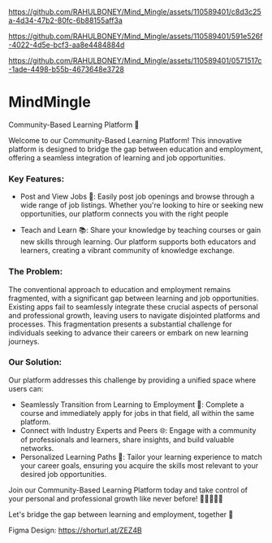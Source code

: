 

https://github.com/RAHULBONEY/Mind_Mingle/assets/110589401/c8d3c25a-4d34-47b2-80fc-6b88155aff3a



https://github.com/RAHULBONEY/Mind_Mingle/assets/110589401/591e526f-4022-4d5e-bcf3-aa8e4484884d



https://github.com/RAHULBONEY/Mind_Mingle/assets/110589401/0571517c-1ade-4498-b55b-4673648e3728

# MindMingle

Community-Based Learning Platform 🌟

Welcome to our Community-Based Learning Platform! This innovative platform is designed to bridge the gap between education and employment, offering a seamless integration of learning and job opportunities. 

### Key Features:
- Post and View Jobs 📝: Easily post job openings and browse through a wide range of job listings. Whether you're looking to hire or seeking new opportunities, our platform connects you with the right people
  
- Teach and Learn 📚: Share your knowledge by teaching courses or gain new skills through learning. Our platform supports both educators and learners, creating a vibrant community of knowledge exchange.

### The Problem:
The conventional approach to education and employment remains fragmented, with a significant gap between learning and job opportunities. Existing apps fail to seamlessly integrate these crucial aspects of personal and professional growth, leaving users to navigate disjointed platforms and processes. This fragmentation presents a substantial challenge for individuals seeking to advance their careers or embark on new learning journeys.

### Our Solution:
Our platform addresses this challenge by providing a unified space where users can:
- Seamlessly Transition from Learning to Employment 🚀: Complete a course and immediately apply for jobs in that field, all within the same platform.
- Connect with Industry Experts and Peers 🌐: Engage with a community of professionals and learners, share insights, and build valuable networks.
- Personalized Learning Paths 🎯: Tailor your learning experience to match your career goals, ensuring you acquire the skills most relevant to your desired job opportunities.

Join our Community-Based Learning Platform today and take control of your personal and professional growth like never before! 🌱👩‍🏫👨‍💼

Let's bridge the gap between learning and employment, together 💪

Figma  Design:
https://shorturl.at/ZEZ4B




